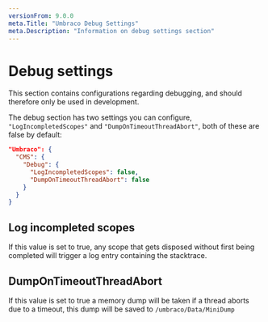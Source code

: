 ```yaml
---
versionFrom: 9.0.0
meta.Title: "Umbraco Debug Settings"
meta.Description: "Information on debug settings section"
---
```


# Debug settings

This section contains configurations regarding debugging, and should therefore only be used in development.

The debug section has two settings you can configure, `"LogIncompletedScopes"` and `"DumpOnTimeoutThreadAbort"`, both of these are false by default:

```json
"Umbraco": {
  "CMS": {
    "Debug": {
      "LogIncompletedScopes": false,
      "DumpOnTimeoutThreadAbort": false
    }
  }
}
```

## Log incompleted scopes

If this value is set to true, any scope that gets disposed without first being completed will trigger a log entry containing the stacktrace.

## DumpOnTimeoutThreadAbort

If this value is set to true a memory dump will be taken if a thread aborts due to a timeout, this dump will be saved to `/umbraco/Data/MiniDump`
